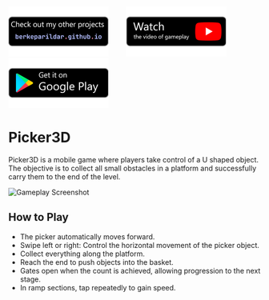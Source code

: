 [![Badge 1](media/pf.png)](https://berkeparildar.github.io/)&nbsp;&nbsp;&nbsp;&nbsp;&nbsp;&nbsp;&nbsp;&nbsp;
[![Badge 2](media/ty.png)](https://youtu.be/vESaYdveps0)&nbsp;&nbsp;&nbsp;&nbsp;&nbsp;&nbsp;&nbsp;&nbsp;
[![Badge 3](media/gp.png)](https://play.google.com/store/apps/details?id=com.bprldr.Picker3D)
# Picker3D
Picker3D is a mobile game where players take control of a U shaped object. The objective is to collect all small obstacles in a platform and successfully carry them to the end of the level.

<img src="media/play.gif" alt="Gameplay Screenshot" width="30%">

## How to Play
- The picker automatically moves forward.
- Swipe left or right: Control the horizontal movement of the picker object.
- Collect everything along the platform.
- Reach the end to push objects into the basket.
- Gates open when the count is achieved, allowing progression to the next stage.
- In ramp sections, tap repeatedly to gain speed.

